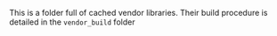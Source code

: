 This is a folder full of cached vendor libraries.  Their build procedure is
detailed in the `vendor_build` folder
